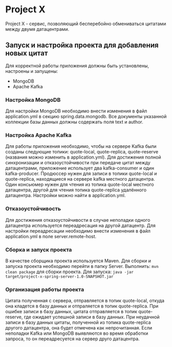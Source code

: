 <h1>Project X</h1>

<p> Project X - сервис, позволяющий бесперебойно обмениваться цитатами между двумя датацентрами.</p>
<h2> Запуск и настройка проекта для добавления новых цитат</h2>
<p>
	Для корректной работы приложения должны быть установлены, настроены и запущены:
	<ul>
		<li> MongoDB </li>
		<li> Apache Kafka</li>
	</ul>
</p>
<p> <h3>Настройка MongoDB</h3>
		Для настройки MongoDB необходимо внести изменения в файл application.yml в секцию spring.data.mongodb. Все документы указанной коллекции базы данных должны содержать поля text и author.
	</p>

<p> <h3>Настройка Apache Kafka</h3>
		Для работы  приложения необходимо, чтобы на сервере Kafka были созданы следующие топики: quote-local, quote-replica, quote-reserve (названия можно изменить в application.yml). Для достижения полной синхронизации и отказоустойчивости при передаче цитат между датацентрами, приложение использует два kafka-consumer и один kafka-producer. Продюссер нужен для записи в топики quote-local и quote-replica, находящиеся на сервере kafka местного датацентра. Один консьюмер нужен для чтения из топика quote-local местного датацентра, другой для чтения топика quote-replica удалённого датацентра. Настройки можно найти в application.yml.
</p>

<p> <h3>Отказоустойчивость</h3>
		Для достижения отказоустойчивости в случае неполадки одного датацентра используется переадресация на другой датацентр. Для настройки переадресации необходимо внести изменения в файл application.yml в поле server.remote-host.
</p>

<p>
	<h3> Сборка и запуск проекта</h3>
	В качестве сборщика проекта используется Maven. Для сборки и запуска проекта необходимо перейти в папку Server. Выполнить: <code lang="bash">mvn clean package</code> для сборки проекта. Для запуска: <code lang="bash">java -jar target/project-x-spring-server-1.0-SNAPSHOT.jar</code>

</p>

<p><h3>Организация работы проекта</h3>
		Цитата полученная с сервера, отправляется в топик quote-local, откуда она кладется в базу данных и отпраляется в топик quote-replica. 
		При ошибке записи в базу данных, цитата отправляется в топик quote-reserve, где ожидает успешной записи в базу данных. При неудачной записи в базу данных цитаты, полученной из топика quote-replica другого датацентра, она будет отмечена как непрочитанная.
		Если неполадки Kafka или MongoDB выявляются во время обработки запроса, то он переадресуется на сервер друго датацентра. 
</p>

